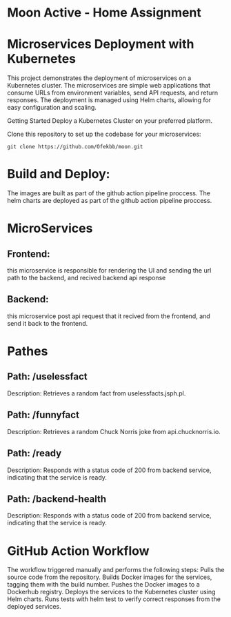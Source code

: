 # Moon Active - Home Assignment
# Microservices Deployment with Kubernetes
This project demonstrates the deployment of microservices on a Kubernetes cluster. The microservices are simple web applications that consume URLs from environment variables, send API requests, and return responses. The deployment is managed using Helm charts, allowing for easy configuration and scaling.

Getting Started
Deploy a Kubernetes Cluster on your preferred platform.

Clone this repository to set up the codebase for your microservices:
```
git clone https://github.com/Ofekbb/moon.git
```

# Build and Deploy:
The images are built as part of the github action pipeline proccess.
The helm charts are deployed as part of the github action pipeline proccess.

# MicroServices 
## Frontend: 
this microservice is responsible for rendering the UI and sending the url path to the backend,
and recived backend api response  

## Backend:
this microservice post api request that it recived from the frontend, and send it back to the frontend.

# Pathes
## Path: /uselessfact
Description: Retrieves a random fact from uselessfacts.jsph.pl.

## Path: /funnyfact
Description: Retrieves a random Chuck Norris joke from api.chucknorris.io.

## Path: /ready
Description: Responds with a status code of 200 from backend service, indicating that the service is ready.

## Path: /backend-health
Description: Responds with a status code of 200 from backend service, indicating that the service is ready.


# GitHub Action Workflow
The workflow triggered manually and performs the following steps:
Pulls the source code from the repository.
Builds Docker images for the services, tagging them with the build number.
Pushes the Docker images to a Dockerhub registry.
Deploys the services to the Kubernetes cluster using Helm charts.
Runs tests with helm test to verify correct responses from the deployed services.

